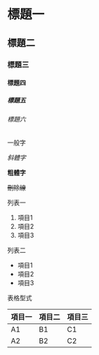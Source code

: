 
# 標題一
## 標題二
### 標題三
#### 標題四
##### 標題五
###### 標題六

一般字

*斜體字*

**粗體字**

~~刪除線~~

列表一

1. 項目1
2. 項目2
3. 項目3

列表二
 * 項目1
 * 項目2
 * 項目3
 
表格型式

項目一 | 項目二 | 項目三
----- | ----- | -----
A1    | B1    | C1
A2    | B2    | C2
 
